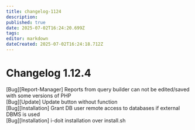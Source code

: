 ```yaml
---
title: changelog-1124
description: 
published: true
date: 2025-07-02T16:24:20.699Z
tags: 
editor: markdown
dateCreated: 2025-07-02T16:24:18.712Z
---
```


# Changelog 1.12.4
<!-- cSpell:disable -->
<!-- markdownlint-disable MD052 -->
[Bug][Report-Manager] Reports from query builder can not be edited/saved with some versions of PHP<br>
[Bug][Update] Update button without function<br>
[Bug][Installation] Grant DB user remote access to databases if external DBMS is used<br>
[Bug][Installation] i-doit installation over install.sh<br>
